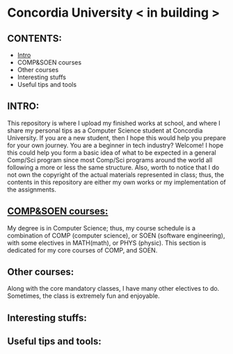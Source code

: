 # Concordia University < in  building >

## CONTENTS:
+ [Intro](##INTRO)
+ COMP&SOEN courses
+ Other courses
+ Interesting stuffs
+ Useful tips and tools

## INTRO:
This repository is where I upload my finished works at school, and where I share my personal tips as a Computer Science student at Concordia University. If you are a new student, then I hope this would help you prepare for your own journey. 
You are a beginner in tech industry? Welcome! I hope this could help you form a basic idea of what to be expected in a general Comp/Sci program since most Comp/Sci programs around the world all following a more or less the same structure. 
Also, worth to notice that I do not own the copyright of the actual materials represented in class; thus, the contents in this repository are either my own works or my implementation of the assignments.

## [COMP&SOEN courses:](./COMPcoures)
My degree is in Computer Science; thus, my course schedule is a combination of COMP (computer science), or SOEN (software engineering), with some electives in MATH(math), or PHYS (physic). This section is dedicated for my core courses of COMP, and SOEN.

## Other courses:
Along with the core mandatory classes, I have many other electives to do. Sometimes, the class is extremely fun and enjoyable.

## Interesting stuffs:

## Useful tips and tools:



